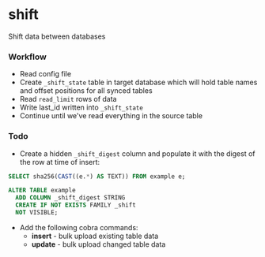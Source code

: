 # shift
Shift data between databases

### Workflow

* Read config file
* Create `_shift_state` table in target database which will hold table names and offset positions for all synced tables
* Read `read_limit` rows of data
* Write last_id written into `_shift_state`
* Continue until we've read everything in the source table

### Todo

* Create a hidden `_shift_digest` column and populate it with the digest of the row at time of insert:

``` sql
SELECT sha256(CAST((e.*) AS TEXT)) FROM example e;

ALTER TABLE example
  ADD COLUMN _shift_digest STRING
  CREATE IF NOT EXISTS FAMILY _shift
  NOT VISIBLE;
```

* Add the following cobra commands:
  * **insert** - bulk upload existing table data
  * **update** - bulk upload changed table data